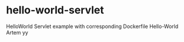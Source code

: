 # hello-world-servlet
HelloWorld Servlet example with corresponding Dockerfile
Hello-World Artem yy
